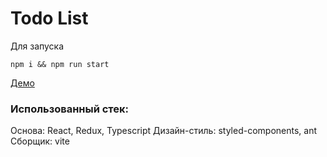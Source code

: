 # Todo List

Для запуска

```
npm i && npm run start
```

[Демо](https://6501964488d3196dc3dcbf0a--marvelous-jalebi-7c42f3.netlify.app/)

### Использованный стек:

Основа: React, Redux, Typescript
Дизайн-стиль: styled-components, ant
Cборщик: vite
